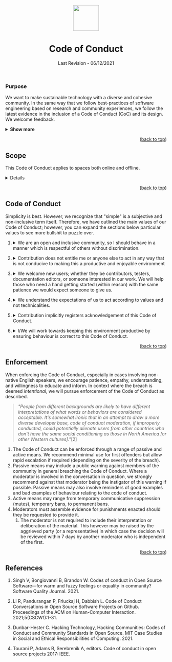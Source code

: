 <div id="top"></div>

<br />

<div align="center">
    <a href="https://github.com/nim-works">
        <img src="https://raw.githubusercontent.com/nim-lang/assets/master/Art/logo-crown.png" height="80px"/>
    </a>
    <h1 align="center">Code of Conduct</h3>
    <p align="center">
    Last Revision - 06/12/2021
    </p>
</div>

<br />

### Purpose


We want to make sustainable technology with a diverse and cohesive community.
In the same way that we follow best-practices of software engineering based
on research and community experiences, we follow the latest evidence in the
inclusion of a Code of Conduct (CoC) and its design. We welcome feedback.

<details><summary><b>Show more</b></summary><br />

We empathize with serious concerns that CoC may represent a loss of freedom of
speech, inhibit personal expression, or bring unnecessary discussion to what
should be the development of technology.

To these concerns, we say that evidence-based research has shown that Codes
of Conduct are instrumental to achieving and sustaining inclusive communities
which promote diverse sets of skills and perspectives. Meritocracy is not
sustainable outside of interactions between absolute equals, including cultural
norms and understandings.

</details>

<p align="right">(<a href="#top">back to top</a>)</p>

## Scope

This Code of Conduct applies to spaces both online and offline.

<details>

Online spaces managed by the Nim-Works organization will be held to the
following standards. Spaces that represent our users, or where users are
otherwise representing Nim-Works, may still be held accountable to these
standards depending upon context and official status of the representative.

Offline spaces where members interact, including but not limited to
conferences, will be similarly held to the standards below.

</details>

<p align="right">(<a href="#top">back to top</a>)</p>

## Code of Conduct

Simplicity is best. However, we recognize that "simple" is a subjective and
non-inclusive term itself. Therefore, we have outlined the main values of our
Code of Conduct; however, you can expand the sections below particular values
to see more bullshit to puzzle over.

1. <details><summary>We are an open and inclusive community, so I should behave in a manner which is respectful of others without discrimination.</summary><br />

   1. Discrimination against an individual(s) or group(s) damages the community and attacks the goals of our contributions; we specifically will not discriminate based on:
      1. Virtue of race or ethnicity; country of origin, or country of residence; gender(s), biological sex or sexual orientation; age or experience; economic standing or education; disability - physical or otherwise. Not listed are not excluded.
   2. Harassment - online or otherwise are not tolerated. This includes any offensive, belittling or threatening behaviour toward an individual(s) or group(s).
      1. Cultural diversity and language barriers may play a critical role in differentiating whether a perpetrator intentionally meant to be aggressive in their behaviour. Patience is crucial in investigating these cases.

</details>

2. <details><summary>Contribution does not entitle me or anyone else to act in any way that is not conducive to making this a productive and enjoyable environment</summary><br />

    1. Status within the organisation or technical skill does not allow someone to be exempt from the rules.
       1. The community does not owe any individual, irregardless of the size of their contributions or financial investments.
    2. Members with greater responsibility (eg: moderators) are held to much higher expectations than others. We believe in leading by example.
       1. The status of a community moderator is a privilege, but also a responsibility.
       2. Moderators may step down if they do not feel they are able to uphold these responsibilities.
    3. We should be patient with new or less experienced members; our contributions do not entitle us to belittle others (which would be indicative of harassment/discrimination)

</details>

3. <details><summary>We welcome new users; whether they be contributors, testers, documentation editors, or someone interested in our work. We will help those who need a hand getting started (within reason) with the same patience we would expect someone to give us.</summary><br />

    1. The cost toward the community for onboarding new members should not be expected to be unreasonable. We will provide the resources and guidance for members to learn, however we cannot be expected to provide a teaching service.
       1. Everyone starts at a different point and we will be patient in providing resources
       2. Simple answers such as "look at the manual" are not tolerable; these questions and their answers will likely be viewed again in the future by users through search engines and should therefore be treated appropriately.
       3. However, we recognise that it is not reasonable for repeated contributions to be fixed without any effort from the contributor to remedy their mistakes.
    2. First impressions matter; we are a good community who will welcome and share with those who are willing to learn.
       1. Failure to adapt can lead to an unreasonable cost to the community to maintain membership.
       2. This may create situations which may seem contradictory. I understand however that this is in recognition of Code of Conduct item 4.

</details>

4. <details><summary>We understand the expectations of us to act according to values and not technicalities.</summary><br />

    1. The intolerable will never be tolerable. We will play by the rules as intended. Where it is not seen as discriminatory, people who try to excuse poor behaviour as not being written clearly within the Code of Conduct will be treated as if it was
       1. As an example: Discussions such as questioning the legitimacy of genocidal events in history are inexcusable. It being framed as a question or due to ones own ignorance will be investigated under the *reasonable person principle* and punished appropriately.
          1. We do not expect situations like this to arise; our conversation should mostly be productive; however, we are an enjoyable group of people who will no doubt discuss different aspects of life.

</details>

5. <details><summary>Contribution implicitly registers acknowledgement of this Code of Conduct.</summary><br />

    1. Ignorance of the rules is not a valid argument for breaking them.

</details>

6. <details><summary>I/We will work towards keeping this environment productive by ensuring behaviour is correct to this Code of Conduct.</summary><br />

    1. If you see someone being harassed, speak up. We will support you, and whole heartedly thank you.
    2. Silence can sometimes be worse than agreeing with a harassor/perpetrator.
    3. If you are concerned due to some connection to the aggressor and do not wish to alienate yourselves from them, please contact us and we will handle the situation with complete confidentiality.
       1. Please see the code for enforcement below.

</details>

<p align="right">(<a href="#top">back to top</a>)</p>

## Enforcement

When enforcing the Code of Conduct, especially in cases involving non-native English speakers, we encourage patience, empathy, understanding, and willingness to educate and inform. In context where the breach is deemed *intentional*, we will pursue enforcement of the Code of Conduct as described.

> *"People from different backgrounds are likely to have different interpretations of what words or behaviors are considered acceptable. It's somewhat ironic that in an attempt to draw a more diverse developer base, code of conduct moderation, if improperly conducted, could potentially alienate users from other countries who don't have the same social conditioning as those in North America [or other Western cultures]."*[2]

1. The Code of Conduct can be enforced through a range of passive and active means. We recommend minimal use for first offenders but allow rapid escalation if required (depending on the severity of the breach).
2. Passive means may include a public warning against members of the community in general breaching the Code of Conduct. Where a moderator is involved in the conversation in question,  we strongly recommend against that moderator being the instigator of this warning if possible. Passive means may also involve reminders of good examples and bad examples of behaviour relating to the code of conduct.
3. Active means may range from temporary communicative suppression (mutes), temporary bans, to permanent bans.
4. Moderators must assemble evidence for punishments enacted should they be requested to provide it.
   1. The moderator is not required to include their interpretation or deliberation of the material. This however may be raised by the aggrieved party (or a representative) in which case the decision will be reviewed within 7 days by another moderator who is independent of the first.

<!-- If a member of the community or public is ever concerned with any actions of our moderation or code of conduct, they may let any of our moderators know. Should they feel this is inadequate or inappropriate for whatever reason, they may communicate with @shayanhabibi. Communications will be confidential unless told otherwise. -->

<p align="right">(<a href="#top">back to top</a>)</p>

<!-- ## Revision

Revision of this document would require a democratic decision involving the majority of active Nim-Works organisational members within 7 days of the revision proposed. This does not apply when the revision does not meaningfully change the content within (ie it is related to formatting) -->

## References

1.	Singh V, Bongiovanni B, Brandon W. Codes of conduct in Open Source Software—for warm and fuzzy feelings or equality in community? Software Quality Journal. 2021.

2.	Li R, Pandurangan P, Frluckaj H, Dabbish L. Code of Conduct Conversations in Open Source Software Projects on Github. Proceedings of the ACM on Human-Computer Interaction. 2021;5(CSCW1):1-31.

3.	Dunbar-Hester C. Hacking Technology, Hacking Communities: Codes of Conduct and Community Standards in Open Source. MIT Case Studies in Social and Ethical Responsibilities of Computing. 2021.

4.	Tourani P, Adams B, Serebrenik A, editors. Code of conduct in open source projects 2017: IEEE.
